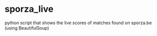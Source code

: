 # sporza_live
python script that shows the live scores of matches found on sporza.be (using BeautifulSoup)
